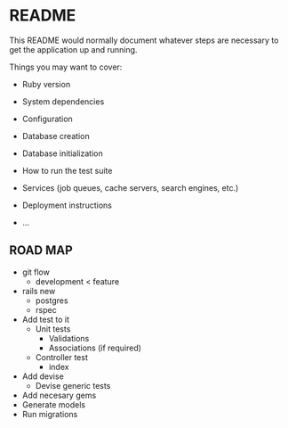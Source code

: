 # README

This README would normally document whatever steps are necessary to get the
application up and running.

Things you may want to cover:

* Ruby version

* System dependencies

* Configuration

* Database creation

* Database initialization

* How to run the test suite

* Services (job queues, cache servers, search engines, etc.)

* Deployment instructions

* ...

## ROAD MAP ##
- git flow
  - development < feature
- rails new
  - postgres
  - rspec  
- Add test to it
  - Unit tests
    - Validations
    - Associations (if required)
  - Controller test 
    - index
- Add devise
  - Devise generic tests
- Add necesary gems 
- Generate models
- Run migrations 

